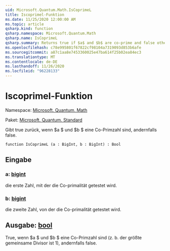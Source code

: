 ```yaml
---
uid: Microsoft.Quantum.Math.IsCoprimeL
title: Iscoprimel-Funktion
ms.date: 11/25/2020 12:00:00 AM
ms.topic: article
qsharp.kind: function
qsharp.namespace: Microsoft.Quantum.Math
qsharp.name: IsCoprimeL
qsharp.summary: Returns true if $a$ and $b$ are co-prime and false otherwise.
ms.openlocfilehash: c78e995801f67822cf98104a7319093d853b6afe
ms.sourcegitcommit: a87c1aa8e7453360025e47ba614f25b02ea84ec3
ms.translationtype: MT
ms.contentlocale: de-DE
ms.lasthandoff: 11/26/2020
ms.locfileid: "96228133"
---
```

# <a name="iscoprimel-function"></a>Iscoprimel-Funktion

Namespace: [Microsoft. Quantum. Math](xref:Microsoft.Quantum.Math)

Paket: [Microsoft. Quantum. Standard](https://nuget.org/packages/Microsoft.Quantum.Standard)


Gibt true zurück, wenn $a $ und $b $ eine Co-Primzahl sind, andernfalls false.

```qsharp
function IsCoprimeL (a : BigInt, b : BigInt) : Bool
```


## <a name="input"></a>Eingabe

### <a name="a--bigint"></a>a: [bigint](xref:microsoft.quantum.lang-ref.bigint)

die erste Zahl, mit der die Co-primalität getestet wird.


### <a name="b--bigint"></a>b: [bigint](xref:microsoft.quantum.lang-ref.bigint)

die zweite Zahl, von der die Co-primalität getestet wird.



## <a name="output--bool"></a>Ausgabe: [bool](xref:microsoft.quantum.lang-ref.bool)

True, wenn $a $ und $b $ eine Co-Primzahl sind (z. b. der größte gemeinsame Divisor ist 1), andernfalls false.